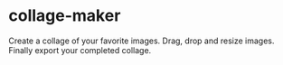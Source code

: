 # collage-maker
Create a collage of your favorite images. Drag, drop and resize images. Finally export your completed collage.
